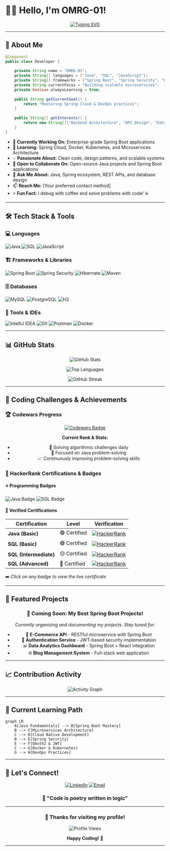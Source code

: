 # 👨‍💻 Hello, I'm OMRG-01! 

<div align="center">
  
[![Typing SVG](https://readme-typing-svg.herokuapp.com?font=Fira+Code&weight=600&size=28&duration=4000&pause=1000&color=2196F3&center=true&vCenter=true&width=600&lines=Java+%26+Spring+Boot+Developer;Backend+Engineering+Enthusiast;Clean+Code+Advocate;Always+Learning+%26+Growing)](https://git.io/typing-svg)

</div>

---

## 🚀 About Me

```java
@Component
public class Developer {
    
    private String name = "OMRG-01";
    private String[] languages = {"Java", "SQL", "JavaScript"};
    private String[] frameworks = {"Spring Boot", "Spring Security", "Hibernate"};
    private String currentFocus = "Building scalable microservices";
    private boolean alwaysLearning = true;
    
    public String getCurrentGoal() {
        return "Mastering Spring Cloud & DevOps practices";
    }
    
    public String[] getInterests() {
        return new String[]{"Backend Architecture", "API Design", "Database Optimization"};
    }
}
```

- 🔭 **Currently Working On:** Enterprise-grade Spring Boot applications
- 🌱 **Learning:** Spring Cloud, Docker, Kubernetes, and Microservices Architecture
- 💡 **Passionate About:** Clean code, design patterns, and scalable systems
- 🤝 **Open to Collaborate On:** Open-source Java projects and Spring Boot applications
- 💬 **Ask Me About:** Java, Spring ecosystem, REST APIs, and database design
- 📫 **Reach Me:** [Your preferred contact method]
- ⚡ **Fun Fact:** I debug with coffee and solve problems with code! ☕

---

## 🛠️ Tech Stack & Tools

### 💻 Languages
![Java](https://img.shields.io/badge/Java-ED8B00?style=for-the-badge&logo=openjdk&logoColor=white)
![SQL](https://img.shields.io/badge/SQL-336791?style=for-the-badge&logo=postgresql&logoColor=white)
![JavaScript](https://img.shields.io/badge/JavaScript-F7DF1E?style=for-the-badge&logo=javascript&logoColor=black)

### 🏗️ Frameworks & Libraries
![Spring Boot](https://img.shields.io/badge/Spring_Boot-6DB33F?style=for-the-badge&logo=spring-boot&logoColor=white)
![Spring Security](https://img.shields.io/badge/Spring_Security-6DB33F?style=for-the-badge&logo=spring-security&logoColor=white)
![Hibernate](https://img.shields.io/badge/Hibernate-59666C?style=for-the-badge&logo=hibernate&logoColor=white)
![Maven](https://img.shields.io/badge/Maven-C71A36?style=for-the-badge&logo=apache-maven&logoColor=white)

### 🗄️ Databases
![MySQL](https://img.shields.io/badge/MySQL-4479A1?style=for-the-badge&logo=mysql&logoColor=white)
![PostgreSQL](https://img.shields.io/badge/PostgreSQL-336791?style=for-the-badge&logo=postgresql&logoColor=white)
![H2](https://img.shields.io/badge/H2-1021FF?style=for-the-badge&logo=h2&logoColor=white)

### 🔧 Tools & IDEs
![IntelliJ IDEA](https://img.shields.io/badge/IntelliJ_IDEA-000000?style=for-the-badge&logo=intellij-idea&logoColor=white)
![Git](https://img.shields.io/badge/Git-F05032?style=for-the-badge&logo=git&logoColor=white)
![Postman](https://img.shields.io/badge/Postman-FF6C37?style=for-the-badge&logo=postman&logoColor=white)
![Docker](https://img.shields.io/badge/Docker-2496ED?style=for-the-badge&logo=docker&logoColor=white)

---

## 📊 GitHub Stats

<div align="center">
  
![GitHub Stats](https://github-readme-stats.vercel.app/api?username=OMRG-01&show_icons=true&theme=tokyonight&hide_border=true&count_private=true)

![Top Languages](https://github-readme-stats.vercel.app/api/top-langs/?username=OMRG-01&layout=compact&theme=tokyonight&hide_border=true)

![GitHub Streak](https://github-readme-streak-stats.herokuapp.com/?user=OMRG-01&theme=tokyonight&hide_border=true)

</div>

---

## 🧠 Coding Challenges & Achievements

### 🏆 Codewars Progress
<div align="center">
  
[![Codewars Badge](https://www.codewars.com/users/omg3110/badges/large)](https://www.codewars.com/users/omg3110)

**Current Rank & Stats:**
- 🎯 Solving algorithmic challenges daily
- 💪 Focused on Java problem-solving
- 📈 Continuously improving problem-solving skills

</div>

### 🏅 HackerRank Certifications & Badges

#### ⭐ Programming Badges
![Java Badge](https://img.shields.io/badge/Java-5%E2%AD%90%20Gold-FFD700?style=for-the-badge&logo=java&logoColor=white)
![SQL Badge](https://img.shields.io/badge/SQL-2%E2%AD%90%20Silver-C0C0C0?style=for-the-badge&logo=sqlite&logoColor=black)

#### 📜 Verified Certifications
<div align="center">

| Certification | Level | Verification |
|---------------|-------|-------------|
| **Java (Basic)** | 🟢 Certified | [![HackerRank](https://img.shields.io/badge/HackerRank-Java%20(Basic)-2EC866?logo=hackerrank&logoColor=white)](https://www.hackerrank.com/certificates/aa543103ecb1) |
| **SQL (Basic)** | 🟢 Certified | [![HackerRank](https://img.shields.io/badge/HackerRank-SQL%20(Basic)-2EC866?logo=hackerrank&logoColor=white)](https://www.hackerrank.com/certificates/519e480d88fc) |
| **SQL (Intermediate)** | 🟡 Certified | [![HackerRank](https://img.shields.io/badge/HackerRank-SQL%20(Intermediate)-2EC866?logo=hackerrank&logoColor=white)](https://www.hackerrank.com/certificates/685f22e187c9) |
| **SQL (Advanced)** | 🔴 Certified | [![HackerRank](https://img.shields.io/badge/HackerRank-SQL%20(Advanced)-2EC866?logo=hackerrank&logoColor=white)](https://www.hackerrank.com/certificates/3f53c792eb0e) |

</div>

➡️ *Click on any badge to view the live certificate*

---

## 🌟 Featured Projects

<div align="center">

### 🎯 Coming Soon: My Best Spring Boot Projects!

*Currently organizing and documenting my projects. Stay tuned for:*
- 🏪 **E-Commerce API** - RESTful microservice with Spring Boot
- 🔐 **Authentication Service** - JWT-based security implementation  
- 📊 **Data Analytics Dashboard** - Spring Boot + React integration
- 🌐 **Blog Management System** - Full-stack web application

</div>

---

## 📈 Contribution Activity

<div align="center">
  
![Activity Graph](https://github-readme-activity-graph.vercel.app/graph?username=OMRG-01&theme=tokyo-night&hide_border=true&area=true)

</div>

---

## 🎯 Current Learning Path

```mermaid
graph LR
    A[Java Fundamentals] --> B[Spring Boot Mastery]
    B --> C[Microservices Architecture]
    C --> D[Cloud Native Development]
    B --> E[Spring Security]
    E --> F[OAuth2 & JWT]
    C --> G[Docker & Kubernetes]
    G --> H[DevOps Practices]
```

---

## 🤝 Let's Connect!

<div align="center">

[![LinkedIn](https://img.shields.io/badge/LinkedIn-0077B5?style=for-the-badge&logo=linkedin&logoColor=white)]((https://www.linkedin.com/in/omrg/))
[![Email](https://img.shields.io/badge/Email-D14836?style=for-the-badge&logo=gmail&logoColor=white)](omgawali2003@gmail.com)

### 💬 "Code is poetry written in logic"

</div>

---

<div align="center">

### 🌟 Thanks for visiting my profile! 

![Profile Views](https://komarev.com/ghpvc/?username=OMRG-01&color=brightgreen&style=flat-square)

**Happy Coding!** 🚀

</div>

---

<!---
OMRG-01/OMRG-01 is a ✨ special ✨ repository because its `README.md` (this file) appears on your GitHub profile.
You can click the Preview link to take a look at your changes.
--->
